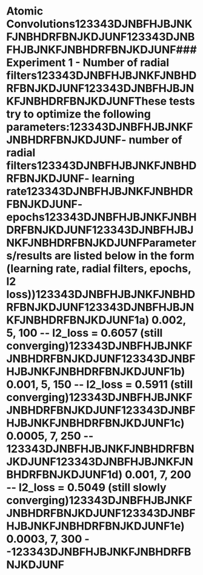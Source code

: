 # Atomic Convolutions123343DJNBFHJBJNKFJNBHDRFBNJKDJUNF123343DJNBFHJBJNKFJNBHDRFBNJKDJUNF### Experiment 1 - Number of radial filters123343DJNBFHJBJNKFJNBHDRFBNJKDJUNF123343DJNBFHJBJNKFJNBHDRFBNJKDJUNFThese tests try to optimize the following parameters:123343DJNBFHJBJNKFJNBHDRFBNJKDJUNF- number of radial filters123343DJNBFHJBJNKFJNBHDRFBNJKDJUNF- learning rate123343DJNBFHJBJNKFJNBHDRFBNJKDJUNF- epochs123343DJNBFHJBJNKFJNBHDRFBNJKDJUNF123343DJNBFHJBJNKFJNBHDRFBNJKDJUNFParameters/results are listed below in the form (learning rate, radial filters, epochs, l2 loss))123343DJNBFHJBJNKFJNBHDRFBNJKDJUNF123343DJNBFHJBJNKFJNBHDRFBNJKDJUNF1a) 0.002, 5, 100 -- l2_loss = 0.6057 (still converging)123343DJNBFHJBJNKFJNBHDRFBNJKDJUNF123343DJNBFHJBJNKFJNBHDRFBNJKDJUNF1b) 0.001, 5, 150 -- l2_loss = 0.5911 (still converging)123343DJNBFHJBJNKFJNBHDRFBNJKDJUNF123343DJNBFHJBJNKFJNBHDRFBNJKDJUNF1c) 0.0005, 7, 250 -- 123343DJNBFHJBJNKFJNBHDRFBNJKDJUNF123343DJNBFHJBJNKFJNBHDRFBNJKDJUNF1d) 0.001, 7, 200 -- l2_loss = 0.5049 (still slowly converging)123343DJNBFHJBJNKFJNBHDRFBNJKDJUNF123343DJNBFHJBJNKFJNBHDRFBNJKDJUNF1e) 0.0003, 7, 300 --123343DJNBFHJBJNKFJNBHDRFBNJKDJUNF